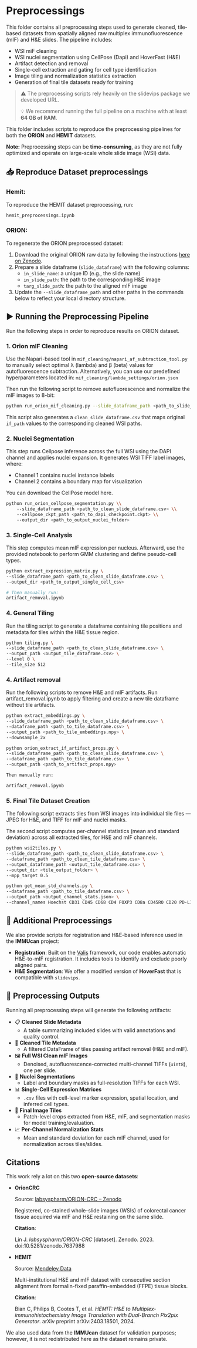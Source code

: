 # Preprocessings

This folder contains all preprocessing steps used to generate cleaned, tile-based datasets from spatially aligned raw multiplex immunofluorescence (mIF) and H&E slides. The pipeline includes:

- WSI miF cleaning
- WSI nuclei segmentation using CellPose (Dapi) and HoverFast (H&E)
- Artifact detection and removal
- Single-cell extraction and gating for cell type identification
- Image tiling and normalization statistics extraction
- Generation of final tile datasets ready for training

> ⚠️ The preprocessing scripts rely heavily on the slidevips package we developed URL.
> 
> 
> 💡 We recommend running the full pipeline on a machine with at least **64 GB of RAM**.
> 

This folder includes scripts to reproduce the preprocessing pipelines for both the **ORION** and **HEMIT** datasets.

**Note:** Preprocessing steps can be **time-consuming**, as they are not fully optimized and operate on large-scale whole slide image (WSI) data.

## 📥 Reproduce Dataset preprocessings

### Hemit:

To reproduce the HEMIT dataset preprocessing, run:

```bash
hemit_preprocessings.ipynb
```

### ORION:

To regenerate the ORION preprocessed dataset:

1. Download the original ORION raw data by following the instructions [here on Zenodo](https://zenodo.org/records/7637988).
2. Prepare a slide dataframe (`slide_dataframe`) with the following columns:
    - `in_slide_name`: a unique ID (e.g., the slide name)
    - `in_slide_path`: the path to the corresponding H&E image
    - `targ_slide_path`: the path to the aligned mIF image
3. Update the `--slide_dataframe_path` and other paths in the commands below to reflect your local directory structure.

## ▶️ Running the Preprocessing Pipeline

Run the following steps in order to reproduce results on ORION dataset.

### 1. Orion mIF Cleaning

Use the Napari-based tool in `mif_cleaning/napari_af_subtraction_tool.py`  to manually select optimal λ (lambda) and β (beta) values for autofluorescence subtraction. Alternatively, you can use our predefined hyperparameters located in: `mif_cleaning/lambda_settings/orion.json`

Then run the following script to remove autofluorescence and normalize the mIF images to 8-bit:

```bash
python run_orion_mif_cleaning.py --slide_dataframe_path <path_to_slide_dataframe.csv> --output_dir <path_to_output_clean_folder>
```

This script also generates a `clean_slide_dataframe.csv` that maps original `if_path` values to the corresponding cleaned WSI paths.

### 2. Nuclei Segmentation

This step runs Cellpose inference across the full WSI using the DAPI channel and applies nuclei expansion. It generates WSI TIFF label images, where:

- Channel 1 contains nuclei instance labels
- Channel 2 contains a boundary map for visualization

You can download the CellPose model here.

```bash
python run_orion_cellpose_segmentation.py \\
    --slide_dataframe_path <path_to_clean_slide_dataframe.csv> \\
    --cellpose_ckpt_path <path_to_dapi_checkpoint.ckpt> \\
    --output_dir <path_to_output_nuclei_folder>
```

### 3. Single-Cell Analysis

This step computes mean mIF expression per nucleus. Afterward, use the provided notebook to perform GMM clustering and define pseudo-cell types.

```bash
python extract_expression_matrix.py \
--slide_dataframe_path <path_to_clean_slide_dataframe.csv> \
--output_dir <path_to_output_single_cell_csv>

# Then manually run:
artifact_removal.ipynb
```

### 4. General Tiling

Run the tiling script to generate a dataframe containing tile positions and metadata for tiles within the H&E tissue region.

```bash
python tiling.py \
--slide_dataframe_path <path_to_clean_slide_dataframe.csv> \
--output_path <output_tile_dataframe.csv> \
--level 0 \
--tile_size 512
```

### 4. Artifact removal

Run the following scripts to remove H&E and mIF artifacts. Run artifact_removal.ipynb to apply filtering and create a new tile dataframe without tile artifacts.

```bash
python extract_embeddings.py \
--slide_dataframe_path <path_to_clean_slide_dataframe.csv> \
--dataframe_path <path_to_tile_dataframe.csv> \
--output_path <path_to_tile_embeddings.npy> \
--downsample_2x

python orion_extract_if_artifact_props.py \
--slide_dataframe_path <path_to_clean_slide_dataframe.csv> \
--dataframe_path <path_to_tile_dataframe.csv> \
--output_path <path_to_artifact_props.npy>

Then manually run:

artifact_removal.ipynb
```

### 5. Final Tile Dataset Creation

The following script extracts tiles from WSI images into individual tile files — JPEG for H&E, and TIFF for mIF and nuclei masks.

The second script computes per-channel statistics (mean and standard deviation) across all extracted tiles, for H&E and mIF channels.

```bash
python wsi2tiles.py \
--slide_dataframe_path <path_to_clean_slide_dataframe.csv> \
--dataframe_path <path_to_clean_tile_dataframe.csv> \
--output_dataframe_path <output_tile_dataframe.csv> \
--output_dir <tile_output_folder> \
--mpp_target 0.5

python get_mean_std_channels.py \
--dataframe_path <path_to_tile_dataframe.csv> \
--output_path <output_channel_stats.json> \
--channel_names Hoechst CD31 CD45 CD68 CD4 FOXP3 CD8a CD45RO CD20 PD-L1 CD3e CD163 E-Cadherin PD-1 Ki-67 Pan-CK SMA
```

## 🧩 Additional Preprocessings

We also provide scripts for registration and H&E-based inference used in the **IMMUcan** project:

- **Registration**: Built on the [Valis](https://valis.readthedocs.io/) framework, our code enables automatic H&E-to-mIF registration. It includes tools to identify and exclude poorly aligned pairs.
- **H&E Segmentation**: We offer a modified version of **HoverFast** that is compatible with `slidevips`.

## 🧪 Preprocessing Outputs

Running all preprocessing steps will generate the following artifacts:

- 📋 **Cleaned Slide Metadata**
    - A table summarizing included slides with valid annotations and quality control.
- 🧼 **Cleaned Tile Metadata**
    - A filtered DataFrame of tiles passing artifact removal (H&E and mIF).
- 🖼️ **Full WSI Clean mIF Images**
    - Denoised, autofluorescence-corrected multi-channel TIFFs (`uint8`), one per slide.
- 🧬 **Nuclei Segmentations**
    - Label and boundary masks as full-resolution TIFFs for each WSI.
- 📊 **Single-Cell Expression Matrices**
    - `.csv` files with cell-level marker expression, spatial location, and inferred cell types.
- 🧩 **Final Image Tiles**
    - Patch-level crops extracted from H&E, mIF, and segmentation masks for model training/evaluation.
- 📈 **Per-Channel Normalization Stats**
    - Mean and standard deviation for each mIF channel, used for normalization across tiles/slides.

## Citations

This work rely a lot on this two **open-source datasets**:

- **OrionCRC**
    
    Source: [labsyspharm/ORION-CRC – Zenodo](https://zenodo.org/records/7637988)
    
    Registered, co-stained whole-slide images (WSIs) of colorectal cancer tissue acquired via mIF and H&E restaining on the same slide.
    
    **Citation**:
    
    Lin J. *labsyspharm/ORION-CRC* [dataset]. Zenodo. 2023. doi:10.5281/zenodo.7637988
    
- **HEMIT**
    
    Source: [Mendeley Data](https://data.mendeley.com/datasets/3gx53zm49d/1)
    
    Multi-institutional H&E and mIF dataset with consecutive section alignment from formalin-fixed paraffin-embedded (FFPE) tissue blocks.
    
    **Citation**:
    
    Bian C, Philips B, Cootes T, et al. *HEMIT: H&E to Multiplex-immunohistochemistry Image Translation with Dual-Branch Pix2pix Generator*. arXiv preprint arXiv:2403.18501, 2024.
    

We also used data from the **IMMUcan** dataset for validation purposes; however, it is not redistributed here as the dataset remains private.
